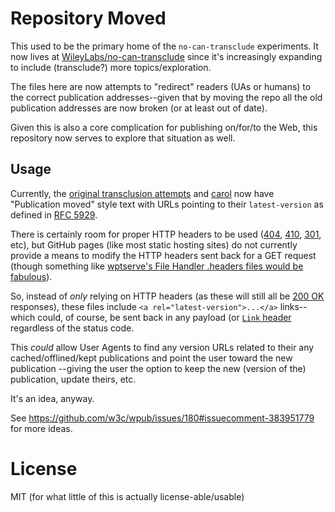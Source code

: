 # Repository Moved

This used to be the primary home of the `no-can-transclude` experiments. It
now lives at [WileyLabs/no-can-transclude](https://github.com/WileyLabs/no-can-transclude)
since it's increasingly expanding to include (transclude?) more topics/exploration.

The files here are now attempts to "redirect" readers (UAs or humans) to the
correct publication addresses--given that by moving the repo all the old
publication addresses are now broken (or at least out of date).

Given this is also a core complication for publishing on/for/to the Web, this
repository now serves to explore that situation as well.

## Usage

Currently, the [original transclusion attempts](index.html) and
[carol](carol/) now have "Publication moved" style text with URLs pointing to
their `latest-version` as defined in [RFC 5929](https://tools.ietf.org/html/rfc5829#section-3.2).

There is certainly room for proper HTTP headers to be used
([404](http://http.cat/404), [410](http://http.cat/410), [301](http://http.cat/301), etc),
but GitHub pages (like most static hosting sites) do not currently provide a
means to modify the HTTP headers sent back for a GET request (though something
like [wptserve's File Handler .headers files would be fabulous](http://wptserve.readthedocs.io/en/latest/handlers.html#file-handlers)).

So, instead of *only* relying on HTTP headers (as these will still all be
[200 OK](http://http.cat/200) responses), these files include
`<a rel="latest-version">...</a>` links--which could,
of course, be sent back in any payload (or
[`Link` header](https://tools.ietf.org/html/rfc5988#section-4.2)
regardless of the status code.

This *could* allow User Agents to find any version URLs related to their any
cached/offlined/kept publications and point the user toward the new publication
--giving the user the option to keep the new (version of the) publication,
update theirs, etc.

It's an idea, anyway.

See https://github.com/w3c/wpub/issues/180#issuecomment-383951779 for more ideas.

# License

MIT (for what little of this is actually license-able/usable)
